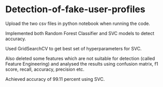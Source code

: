 # Detection-of-fake-user-profiles

Upload the two csv files in python notebook when running the code.

Implemented both Random Forest Classifier and SVC models to detect accuracy.

Used GridSearchCV to get best set of hyperparameters for SVC.

Also deleted some features which are not suitable for detection (called Feature Engineering) and analysed the results using confusion matrix, f1 score, recall, accuracy, precision etc.

Achieved accuracy of 99.11 percent using SVC.
